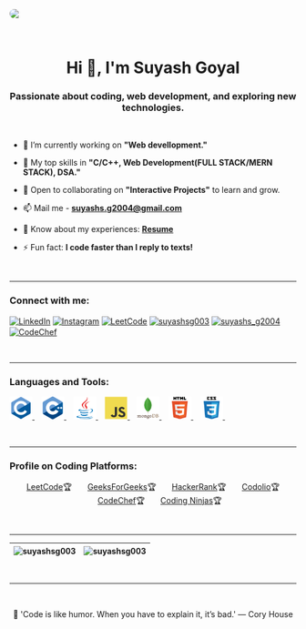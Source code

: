 <p align="center">
    <img src="https://i.pinimg.com/originals/90/70/32/9070324cdfc07c68d60eed0c39e77573.gif" width="700" style="display: block; margin: auto; border-radius: 10px;">
</p>

<br/>
<h1 align="center">Hi 👋, I'm Suyash Goyal</h1>
<h3 align="center">Passionate about coding, web development, and exploring new technologies.</h3>

<br/>

- 🔭 I’m currently working on **"Web devellopment."**

- 🌱 My top skills in **"C/C++, Web Development(FULL STACK/MERN STACK), DSA."**

- 🤝 Open to collaborating on **"Interactive Projects"** to learn and grow.

- 📫 Mail me - **suyashs.g2004@gmail.com**

- 📄 Know about my experiences: **[Resume](https://shorturl.at/Yg658)**

- ⚡ Fun fact: **I code faster than I reply to texts!**

<br/>
<hr>
<h3 align="left">Connect with me:</h3>
<p align="left">
<a href="https://www.linkedin.com/in/suyash-goyal-64b49b273/" target="blank"><img align="center" src="https://raw.githubusercontent.com/rahuldkjain/github-profile-readme-generator/master/src/images/icons/Social/linked-in-alt.svg" alt="LinkedIn" height="30" width="40" /></a>
<a href="https://www.instagram.com/suyash_s.g_003/" target="blank"><img align="center" src="https://raw.githubusercontent.com/rahuldkjain/github-profile-readme-generator/master/src/images/icons/Social/instagram.svg" alt="Instagram" height="30" width="40" /></a>
<a href="https://leetcode.com/u/suyashsg003/" target="blank"><img align="center" src="https://raw.githubusercontent.com/rahuldkjain/github-profile-readme-generator/master/src/images/icons/Social/leet-code.svg" alt="LeetCode" height="30" width="40" /></a>
<a href="https://www.geeksforgeeks.org/user/suyashsg003/" target="blank"><img align="center" src="https://raw.githubusercontent.com/rahuldkjain/github-profile-readme-generator/master/src/images/icons/Social/geeks-for-geeks.svg" alt="suyashsg003" height="30" width="40" /></a>
<a href="https://www.hackerrank.com/suyashs_g2004" target="blank"><img align="center" src="https://raw.githubusercontent.com/rahuldkjain/github-profile-readme-generator/master/src/images/icons/Social/hackerrank.svg" alt="suyashs_g2004" height="30" width="40" /></a>
<a href="https://www.codechef.com/users/suyashgoyal003" target="_blank">
    <img src="https://img.shields.io/badge/CodeChef-5B4638?style=for-the-badge&logo=codechef&logoColor=white" alt="CodeChef" height="30px" style="vertical-align: middle; border-radius: 10;">
</a>


</p>

<br/>
<hr>
<h3 align="left">Languages and Tools:</h3>
<p align="left">
<a href="https://en.wikipedia.org/wiki/C_(programming_language)" target="_blank" rel="noreferrer"> <img src="https://raw.githubusercontent.com/devicons/devicon/master/icons/c/c-original.svg" alt="C" width="40" height="40"/> </a> &nbsp;&nbsp;
<a href="https://isocpp.org/" target="_blank" rel="noreferrer"> <img src="https://raw.githubusercontent.com/devicons/devicon/master/icons/cplusplus/cplusplus-original.svg" alt="C++" width="40" height="40"/> </a> &nbsp;&nbsp;
<a href="https://www.java.com/" target="_blank" rel="noreferrer"> <img src="https://raw.githubusercontent.com/devicons/devicon/master/icons/java/java-original.svg" alt="Java" width="40" height="40"/> </a> &nbsp;&nbsp;
<a href="https://developer.mozilla.org/en-US/docs/Web/JavaScript" target="_blank" rel="noreferrer"> <img src="https://raw.githubusercontent.com/devicons/devicon/master/icons/javascript/javascript-original.svg" alt="JavaScript" width="40" height="40"/> </a> &nbsp;&nbsp;
<a href="https://www.mongodb.com/" target="_blank" rel="noreferrer"> <img src="https://raw.githubusercontent.com/devicons/devicon/master/icons/mongodb/mongodb-original-wordmark.svg" alt="MongoDB" width="40" height="40"/> </a> &nbsp;&nbsp;
<a href="https://developer.mozilla.org/en-US/docs/Web/HTML" target="_blank" rel="noreferrer"> <img src="https://raw.githubusercontent.com/devicons/devicon/master/icons/html5/html5-original-wordmark.svg" alt="HTML" width="40" height="40"/> </a> &nbsp;&nbsp;
<a href="https://developer.mozilla.org/en-US/docs/Web/CSS" target="_blank" rel="noreferrer"> <img src="https://raw.githubusercontent.com/devicons/devicon/master/icons/css3/css3-original-wordmark.svg" alt="CSS" width="40" height="40"/> </a> &nbsp;&nbsp;
</p>

<br/>
<hr>

<h3>Profile on Coding Platforms:</h3>
<p align="center">
<a href="https://leetcode.com/u/suyashsg003/" rel="nofollow">LeetCode</a>🏆
&nbsp;&nbsp;&nbsp;&nbsp;&nbsp;&nbsp;<a href="https://auth.geeksforgeeks.org/user/yourprofile" rel="nofollow">GeeksForGeeks</a>🏆
&nbsp;&nbsp;&nbsp;&nbsp;&nbsp;&nbsp;<a href="https://www.hackerrank.com/suyashs_g2004" rel="nofollow">HackerRank</a>🏆
&nbsp;&nbsp;&nbsp;&nbsp;&nbsp;&nbsp;<a href="https://codolio.io/suyashsg003" rel="nofollow">Codolio</a>🏆
&nbsp;&nbsp;&nbsp;&nbsp;&nbsp;&nbsp;<a href="https://www.codechef.com/users/suyashgoyal003" rel="nofollow">CodeChef</a>🏆
&nbsp;&nbsp;&nbsp;&nbsp;&nbsp;&nbsp;<a href="https://www.codingninjas.com/studio/profile/suyashgoyalsg" rel="nofollow">Coding Ninjas</a>🏆
</p>

<br/>
<hr>

<table>
      <thead>
            <tr>
                  <th>
                    <img align="center" src="https://github-readme-stats.vercel.app/api/top-langs?username=suyashsg003&show_icons=true&theme=dracula&locale=en&layout=compact" alt="suyashsg003" /> 
                </th>
                <th>
                <img align="center" src="https://github-readme-streak-stats.herokuapp.com/?user=suyashsg003&theme=dracula&" alt="suyashsg003" />
                </th>
            </tr>
      </thead>
</table>
<br/>
<hr>
<br/>
<p align="center">🌟 'Code is like humor. When you have to explain it, it’s bad.' — Cory House</p>
